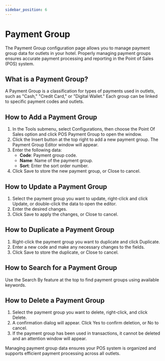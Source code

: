 ```yaml
---
sidebar_position: 6
---
```


# Payment Group

The Payment Group configuration page allows you to manage payment group data for outlets in your hotel. Properly managing payment groups ensures accurate payment processing and reporting in the Point of Sales (POS) system.

## What is a Payment Group?

A Payment Group is a classification for types of payments used in outlets, such as "Cash," "Credit Card," or "Digital Wallet." Each group can be linked to specific payment codes and outlets.

## How to Add a Payment Group

1. In the Tools submenu, select Configurations, then choose the Point Of Sales option and click POS Payment Group to open the window.
2. Click the Insert button at the top right to add a new payment group. The Payment Group Editor window will appear.
3. Enter the following data:
   - **Code**: Payment group code.
   - **Name**: Name of the payment group.
   - **Sort**: Enter the sort order number.
4. Click Save to store the new payment group, or Close to cancel.

## How to Update a Payment Group

1. Select the payment group you want to update, right-click and click Update, or double-click the data to open the editor.
2. Enter the desired changes.
3. Click Save to apply the changes, or Close to cancel.

## How to Duplicate a Payment Group

1. Right-click the payment group you want to duplicate and click Duplicate.
2. Enter a new code and make any necessary changes to the fields.
3. Click Save to store the duplicate, or Close to cancel.

## How to Search for a Payment Group

Use the Search By feature at the top to find payment groups using available keywords.

## How to Delete a Payment Group

1. Select the payment group you want to delete, right-click, and click Delete.
2. A confirmation dialog will appear. Click Yes to confirm deletion, or No to cancel.
3. If the payment group has been used in transactions, it cannot be deleted and an attention window will appear.

Managing payment group data ensures your POS system is organized and supports efficient payment processing across all outlets.
